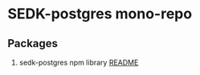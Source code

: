# SEDK-postgres mono-repo

## Packages
1. sedk-postgres npm library
[README](./packages/lib/README.md)
